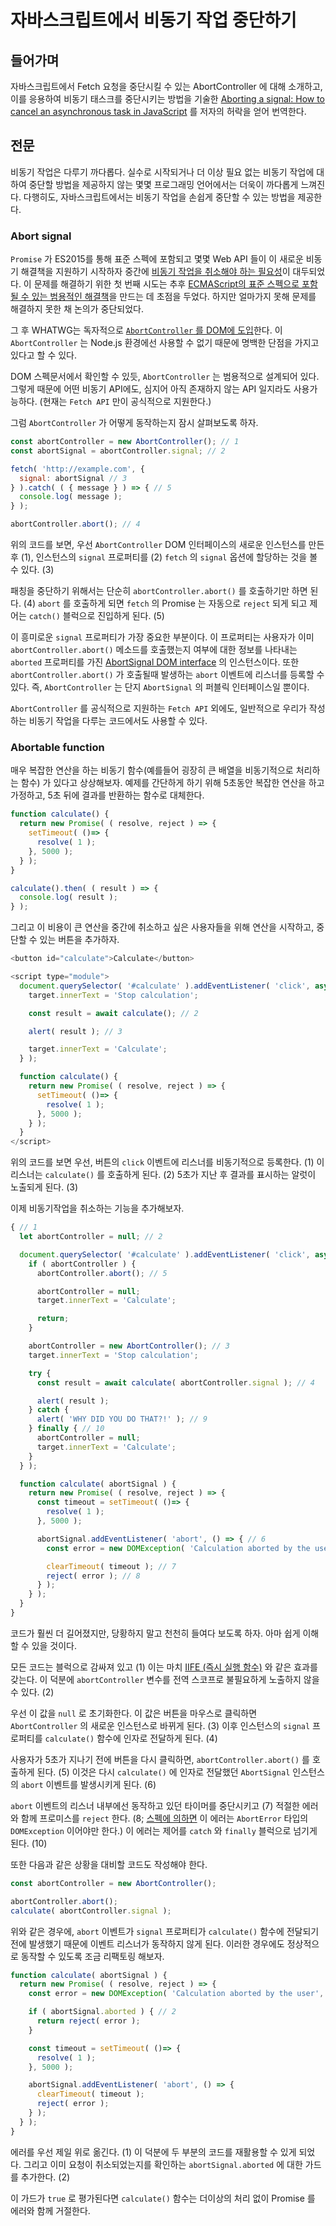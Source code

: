 # 자바스크립트에서 비동기 작업 중단하기

## 들어가며
자바스크립트에서 Fetch 요청을 중단시킬 수 있는 AbortController 에 대해 소개하고, 이를 응용하여 비동기 태스크를 중단시키는 방법을 기술한 [Aborting a signal: How to cancel an asynchronous task in JavaScript](https://ckeditor.com/blog/Aborting-a-signal-how-to-cancel-an-asynchronous-task-in-JavaScript/) 를 저자의 허락을 얻어 번역한다.

## 전문
비동기 작업은 다루기 까다롭다. 실수로 시작되거나 더 이상 필요 없는 비동기 작업에 대하여 중단할 방법을 제공하지 않는 몇몇 프로그래밍 언어에서는 더욱이 까다롭게 느껴진다. 다행히도, 자바스크립트에서는 비동기 작업을 손쉽게 중단할 수 있는 방법을 제공한다.

### Abort signal
`Promise` 가 ES2015를 통해 표준 스펙에 포함되고 몇몇 Web API 들이 이 새로운 비동기 해결책을 지원하기 시작하자 중간에 [비동기 작업을 취소해야 하는 필요성](https://github.com/whatwg/fetch/issues/27)이 대두되었다. 이 문제를 해결하기 위한 첫 번째 시도는 추후 [ECMAScript의 표준 스펙으로 포함될 수 있는 범용적인 해결책](https://github.com/tc39/proposal-cancellation)을 만드는 데 초점을 두었다. 하지만 얼마가지 못해 문제를 해결하지 못한 채 논의가 중단되었다.

그 후 WHATWG는 독자적으로 [`AbortController` 를 DOM에 도입](https://dom.spec.whatwg.org/#aborting-ongoing-activities)한다. 이 `AbortController` 는 Node.js 환경에선 사용할 수 없기 때문에 명백한 단점을 가지고 있다고 할 수 있다.

DOM 스펙문서에서 확인할 수 있듯, `AbortController` 는 범용적으로 설계되어 있다. 그렇게 때문에 어떤 비동기 API에도, 심지어 아직 존재하지 않는 API 일지라도 사용가능하다. (현재는 `Fetch API` 만이 공식적으로 지원한다.)

그럼 `AbortController` 가 어떻게 동작하는지 잠시 살펴보도록 하자.

```javascript
const abortController = new AbortController(); // 1
const abortSignal = abortController.signal; // 2

fetch( 'http://example.com', {
  signal: abortSignal // 3
} ).catch( ( { message } ) => { // 5
  console.log( message );
} );

abortController.abort(); // 4
```

위의 코드를 보면, 우선 `AbortController` DOM 인터페이스의 새로운 인스턴스를 만든 후 (1), 인스턴스의 `signal` 프로퍼티를 (2) `fetch` 의 `signal` 옵션에 할당하는 것을 볼 수 있다. (3)

패칭을 중단하기 위해서는 단순히 `abortController.abort()` 를 호출하기만 하면 된다. (4) `abort` 를 호출하게 되면 `fetch` 의 Promise 는 자동으로 `reject` 되게 되고 제어는 `catch()` 블럭으로 진입하게 된다. (5)

이 흥미로운 `signal` 프로퍼티가 가장 중요한 부분이다. 이 프로퍼티는 사용자가 이미 `abortController.abort()` 메소드를 호출했는지 여부에 대한 정보를 나타내는 `aborted` 프로퍼티를 가진  [AbortSignal DOM interface](https://dom.spec.whatwg.org/#interface-AbortSignal) 의 인스턴스이다. 또한 `abortController.abort()` 가 호출될때 발생하는 `abort` 이벤트에 리스너를 등록할 수 있다. 즉, `AbortController` 는 단지 `AbortSignal` 의 퍼블릭 인터페이스일 뿐이다.

`AbortController` 를 공식적으로 지원하는 `Fetch API` 외에도, 일반적으로 우리가 작성하는 비동기 작업을 다루는 코드에서도 사용할 수 있다.

### Abortable function
매우 복잡한 연산을 하는 비동기 함수(예를들어 굉장히 큰 배열을 비동기적으로 처리하는 함수) 가 있다고 상상해보자. 예제를 간단하게 하기 위해 5초동안 복잡한 연산을 하고 가정하고, 5초 뒤에 결과를 반환하는 함수로 대체한다.

```javascript
function calculate() {
  return new Promise( ( resolve, reject ) => {
    setTimeout( ()=> {
      resolve( 1 );
    }, 5000 );
  } );
}

calculate().then( ( result ) => {
  console.log( result );
} );
```

그리고 이 비용이 큰 연산을 중간에 취소하고 싶은 사용자들을 위해 연산을 시작하고, 중단할 수 있는 버튼을 추가하자.

```javascript
<button id="calculate">Calculate</button>

<script type="module">
  document.querySelector( '#calculate' ).addEventListener( 'click', async ( { target } ) => { // 1
    target.innerText = 'Stop calculation';

    const result = await calculate(); // 2

    alert( result ); // 3

    target.innerText = 'Calculate';
  } );

  function calculate() {
    return new Promise( ( resolve, reject ) => {
      setTimeout( ()=> {
        resolve( 1 );
      }, 5000 );
    } );
  }
</script>
```

위의 코드를 보면 우선, 버튼의 `click` 이벤트에 리스너를 비동기적으로 등록한다. (1) 이 리스너는 `calculate()` 를 호출하게 된다. (2) 5초가 지난 후 결과를 표시하는 알럿이 노출되게 된다. (3)

이제 비동기작업을 취소하는 기능을 추가해보자.

```javascript
{ // 1
  let abortController = null; // 2

  document.querySelector( '#calculate' ).addEventListener( 'click', async ( { target } ) => {
    if ( abortController ) {
      abortController.abort(); // 5

      abortController = null;
      target.innerText = 'Calculate';

      return;
    }

    abortController = new AbortController(); // 3
    target.innerText = 'Stop calculation';

    try {
      const result = await calculate( abortController.signal ); // 4

      alert( result );
    } catch {
      alert( 'WHY DID YOU DO THAT?!' ); // 9
    } finally { // 10
      abortController = null;
      target.innerText = 'Calculate';
    }
  } );

  function calculate( abortSignal ) {
    return new Promise( ( resolve, reject ) => {
      const timeout = setTimeout( ()=> {
        resolve( 1 );
      }, 5000 );

      abortSignal.addEventListener( 'abort', () => { // 6
        const error = new DOMException( 'Calculation aborted by the user', 'AbortError' );

        clearTimeout( timeout ); // 7
        reject( error ); // 8
      } );
    } );
  }
}
```

코드가 훨씬 더 길어졌지만, 당황하지 말고 천천히 들여다 보도록 하자. 아마 쉽게 이해할 수 있을 것이다.

모든 코드는 블럭으로 감싸져 있고 (1) 이는 마치 [IIFE (즉시 실행 함수)](https://exploringjs.com/es6/ch_core-features.html#sec_from-iifes-to-blocks) 와 같은 효과를 갖는다. 이 덕분에 `abortController` 변수를 전역 스코프로 불필요하게 노출하지 않을 수 있다. (2)

우선 이 값을 `null` 로 초기화한다. 이 값은 버튼을 마우스로 클릭하면 `AbortController` 의 새로운 인스턴스로 바뀌게 된다. (3) 이후 인스턴스의 `signal` 프로퍼티를 `calculate()` 함수에 인자로 전달하게 된다. (4)

사용자가 5초가 지나기 전에 버튼을 다시 클릭하면, `abortController.abort()` 를 호출하게 된다. (5)  이것은 다시 `calculate()` 에 인자로 전달했던 `AbortSignal` 인스턴스의 `abort` 이벤트를 발생시키게 된다. (6)

`abort` 이벤트의 리스너 내부에선 동작하고 있던 타이머를 중단시키고 (7) 적절한 에러와 함께 프로미스를 `reject` 한다. (8; [스펙에 의하면](https://dom.spec.whatwg.org/#abortcontroller-api-integration) 이 에러는 `AbortError` 타입의 `DOMException` 이어야만 한다.) 이 에러는 제어를 `catch` 와 `finally` 블럭으로 넘기게 된다. (10)

또한 다음과 같은 상황을 대비할 코드도 작성해야 한다.

```javascript
const abortController = new AbortController();

abortController.abort();
calculate( abortController.signal );
```

위와 같은 경우에, `abort` 이벤트가 `signal` 프로퍼티가 `calculate()` 함수에 전달되기 전에 발생했기 때문에 이벤트 리스너가 동작하지 않게 된다. 이러한 경우에도 정상적으로 동작할 수 있도록 조금 리팩토링 해보자.

```javascript
function calculate( abortSignal ) {
  return new Promise( ( resolve, reject ) => {
    const error = new DOMException( 'Calculation aborted by the user', 'AbortError' ); // 1

    if ( abortSignal.aborted ) { // 2
      return reject( error );
    }

    const timeout = setTimeout( ()=> {
      resolve( 1 );
    }, 5000 );

    abortSignal.addEventListener( 'abort', () => {
      clearTimeout( timeout );
      reject( error );
    } );
  } );
}
```

에러를 우선 제일 위로 옮긴다. (1) 이 덕분에 두 부분의 코드를 재활용할 수 있게 되었다. 그리고 이미 요청이 취소되었는지를 확인하는 `abortSignal.aborted` 에 대한 가드를 추가한다. (2)

이 가드가 `true` 로 평가된다면 `calculate()` 함수는 더이상의 처리 없이 Promise 를 에러와 함께 거절한다.
